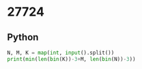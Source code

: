# 27724

## Python

```python
N, M, K = map(int, input().split())
print(min(len(bin(K))-3+M, len(bin(N))-3))

```
